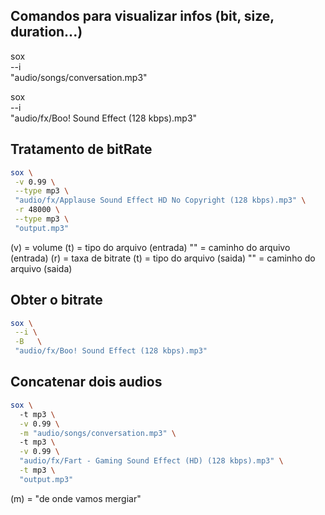 ## Comandos para visualizar infos (bit, size, duration...)

sox \
 --i \
 "audio/songs/conversation.mp3"

sox \
 --i \
 "audio/fx/Boo! Sound Effect (128 kbps).mp3"

## Tratamento de bitRate

```bash
sox \
 -v 0.99 \
 --type mp3 \
 "audio/fx/Applause Sound Effect HD No Copyright (128 kbps).mp3" \
 -r 48000 \
 --type mp3 \
 "output.mp3"
 ```

(v) = volume
(t) = tipo do arquivo (entrada)
"" = caminho do arquivo (entrada)
(r) = taxa de bitrate
(t) = tipo do arquivo (saida)
"" = caminho do arquivo (saida)


## Obter o bitrate

```bash 
sox \
 --i \
 -B   \
 "audio/fx/Boo! Sound Effect (128 kbps).mp3"
```

## Concatenar dois audios

```bash 
sox \ 
  -t mp3 \
  -v 0.99 \
  -m "audio/songs/conversation.mp3" \ 
  -t mp3 \
  -v 0.99 \
  "audio/fx/Fart - Gaming Sound Effect (HD) (128 kbps).mp3" \
  -t mp3 \
  "output.mp3"
```

(m) = "de onde vamos mergiar"
